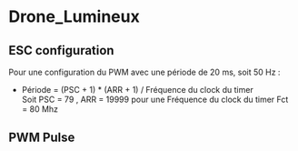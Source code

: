 # Drone_Lumineux

## ESC configuration

Pour une configuration du PWM avec une période de 20 ms, soit 50 Hz :

- Période = (PSC + 1) * (ARR + 1) / Fréquence du clock du timer  
Soit PSC = 79 , ARR = 19999 pour une Fréquence du clock du timer Fct = 80 Mhz

## PWM Pulse



